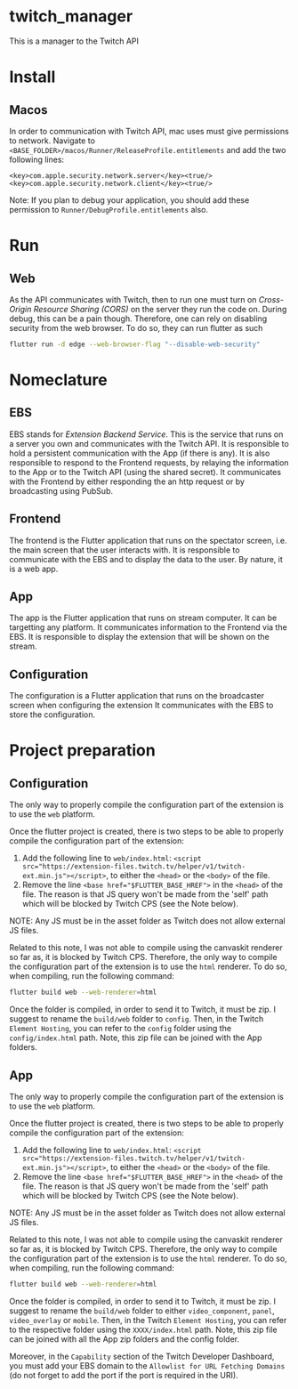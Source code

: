 # twitch_manager
This is a manager to the Twitch API

# Install

## Macos
In order to communication with Twitch API, mac uses must give permissions to network. Navigate to `<BASE_FOLDER>/macos/Runner/ReleaseProfile.entitlements` and add the two following lines:
```
<key>com.apple.security.network.server</key><true/>
<key>com.apple.security.network.client</key><true/>
```
Note: If you plan to debug your application, you should add these permission to `Runner/DebugProfile.entitlements` also.

# Run

## Web
As the API communicates with Twitch, then to run one must turn on *Cross-Origin Resource Sharing (CORS)* on the server they run the code on. 
During debug, this can be a pain though. Therefore, one can rely on disabling security from the web browser. To do so, they can run flutter as such
```bash
flutter run -d edge --web-browser-flag "--disable-web-security"
```

# Nomeclature

## EBS
EBS stands for *Extension Backend Service*. This is the service that runs on a server you own and communicates with the Twitch API. It is responsible to hold a persistent communication with the App (if there is any). It is also responsible to respond to the Frontend requests, by relaying the information to the App or to the Twitch API (using the shared secret). It communicates with the Frontend by either responding the an http request or by broadcasting using PubSub.

## Frontend
The frontend is the Flutter application that runs on the spectator screen, i.e. the main screen that the user interacts with. It is responsible to communicate with the EBS and to display the data to the user. By nature, it is a web app. 

## App
The app is the Flutter application that runs on stream computer. It can be targetting any platform. It communicates information to the Frontend via the EBS. It is responsible to display the extension that will be shown on the stream.

## Configuration
The configuration is a Flutter application that runs on the broadcaster screen when configuring the extension It communicates with the EBS to store the configuration.


# Project preparation
## Configuration

The only way to properly compile the configuration part of the extension is to use the `web` platform.

Once the flutter project is created, there is two steps to be able to properly compile the configuration part of the extension:
1. Add the following line to `web/index.html`: `<script src="https://extension-files.twitch.tv/helper/v1/twitch-ext.min.js"></script>`, to either the `<head>` or the `<body>` of the file.
2. Remove the line `<base href="$FLUTTER_BASE_HREF">` in the `<head>` of the file. The reason is that JS query won't be made from the 'self' path which will be blocked by Twitch CPS (see the Note below).

NOTE: Any JS must be in the asset folder as Twitch does not allow external JS files.

Related to this note, I was not able to compile using the canvaskit renderer so far as, it is blocked by Twitch CPS. Therefore, the only way to compile the configuration part of the extension is to use the `html` renderer. To do so, when compiling, run the following command:
```bash
flutter build web --web-renderer=html
```

Once the folder is compiled, in order to send it to Twitch, it must be zip. I suggest to rename the `build/web` folder to `config`. Then, in the Twitch `Element Hosting`, you can refer to the `config` folder using the `config/index.html` path. Note, this zip file can be joined with the App folders.

## App

The only way to properly compile the configuration part of the extension is to use the `web` platform.

Once the flutter project is created, there is two steps to be able to properly compile the configuration part of the extension:
1. Add the following line to `web/index.html`: `<script src="https://extension-files.twitch.tv/helper/v1/twitch-ext.min.js"></script>`, to either the `<head>` or the `<body>` of the file.
2. Remove the line `<base href="$FLUTTER_BASE_HREF">` in the `<head>` of the file. The reason is that JS query won't be made from the 'self' path which will be blocked by Twitch CPS (see the Note below).

NOTE: Any JS must be in the asset folder as Twitch does not allow external JS files.

Related to this note, I was not able to compile using the canvaskit renderer so far as, it is blocked by Twitch CPS. Therefore, the only way to compile the configuration part of the extension is to use the `html` renderer. To do so, when compiling, run the following command:
```bash
flutter build web --web-renderer=html
```

Once the folder is compiled, in order to send it to Twitch, it must be zip. I suggest to rename the `build/web` folder to either `video_component`, `panel`, `video_overlay` or `mobile`. Then, in the Twitch `Element Hosting`, you can refer to the respective folder using the `XXXX/index.html` path. Note, this zip file can be joined with all the App zip folders and the config folder.

Moreover, in the `Capability` section of the Twitch Developer Dashboard, you must add your EBS domain to the `Allowlist for URL Fetching Domains` (do not forget to add the port if the port is required in the URI).